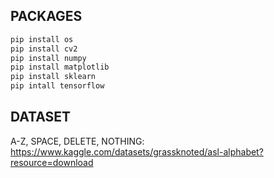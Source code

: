 ## PACKAGES
```python
pip install os
pip install cv2
pip install numpy
pip install matplotlib
pip install sklearn
pip intall tensorflow
```

## DATASET
A-Z, SPACE, DELETE, NOTHING: https://www.kaggle.com/datasets/grassknoted/asl-alphabet?resource=download
